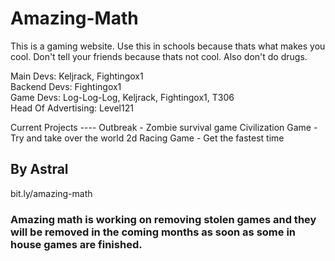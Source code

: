 # Amazing-Math
This is a gaming website. Use this in schools because thats what makes you cool. Don't tell your friends because thats not cool. Also don't do drugs.

Main Devs: Keljrack, Fightingox1<br />
Backend Devs: Fightingox1 <br />
Game Devs: Log-Log-Log, Keljrack, Fightingox1, T306<br />
Head Of Advertising: Level121

Current Projects ----
Outbreak - Zombie survival game
Civilization Game - Try and take over the world
2d Racing Game - Get the fastest time

## By Astral

bit.ly/amazing-math

### Amazing math is working on removing stolen games and they will be removed in the coming months as soon as some in house games are finished.
